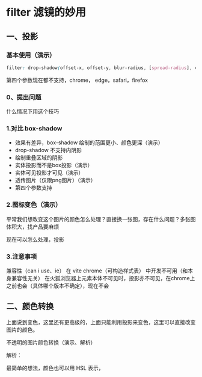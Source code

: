 # filter 滤镜的妙用



## 一、投影

### 基本使用（演示）

```css
filter: drop-shadow(offset-x, offset-y, blur-radius, [spread-radius], color);
```

第四个参数现在都不支持，chrome， edge，safari，firefox 

### 0、提出问题

什么情况下用这个技巧

### 1.对比 box-shadow

- 效果有差异，box-shadow 绘制的范围更小、颜色更深（演示）
- drop-shadow 不支持内阴影
- 绘制重叠区域的阴影
- 实体投影而不是box投影（演示）
- 实体可见投影才可见（演示）
- 透传图片（仅限png图片）（演示）
- 第四个参数支持

### 2.图标变色（演示）

平常我们想改变这个图片的颜色怎么处理？直接换一张图，存在什么问题？多张图体积大，找产品要麻烦

现在可以怎么处理，投影

### 3.注意事项

兼容性（can i use、ie）
在 vite chrome（可构造样式表） 中开发不可用（和本身兼容性无关）
在火狐浏览器上元素本体不可见时，投影亦不可见，在chrome上之前也会（具体哪个版本不确定），现在不会

## 二、颜色转换

上面说到变色，这里还有更高级的，上面只能利用投影来变色，这里可以直接改变图片的颜色。

不透明的图片颜色转换（演示、解析）

解析：

最简单的想法，颜色也可以用 HSL 表示，